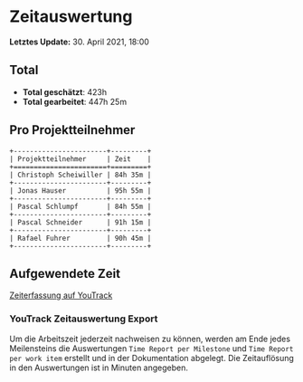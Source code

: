 # Zeitauswertung

**Letztes Update:** 30. April 2021, 18:00

## Total

* **Total geschätzt**: 423h
* **Total gearbeitet**: 447h 25m

## Pro Projektteilnehmer

```eval_rst
+-----------------------+---------+
| Projektteilnehmer     | Zeit    |
+=======================+=========+
| Christoph Scheiwiller | 84h 35m |
+-----------------------+---------+
| Jonas Hauser          | 95h 55m |
+-----------------------+---------+
| Pascal Schlumpf       | 84h 55m |
+-----------------------+---------+
| Pascal Schneider      | 91h 15m |
+-----------------------+---------+
| Rafael Fuhrer         | 90h 45m |
+-----------------------+---------+
```

## Aufgewendete Zeit

[Zeiterfassung auf YouTrack](https://capwatch.myjetbrains.com/youtrack/reports/time/133-5)

### YouTrack Zeitauswertung Export

Um die Arbeitszeit jederzeit nachweisen zu können, werden am Ende jedes Meilensteins die Auswertungen `Time Report per Milestone` und `Time Report per work item` erstellt und in der Dokumentation abgelegt. Die Zeitauflösung in den Auswertungen ist in Minuten angegeben.
